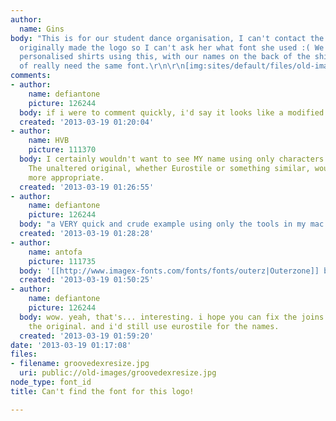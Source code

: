 ```yaml
---
author:
  name: Gins
body: "This is for our student dance organisation, I can't contact the person who
  originally made the logo so I can't ask her what font she used :( We want to make
  personalised shirts using this, with our names on the back of the shirt, so we kind
  of really need the same font.\r\n\r\n[img:sites/default/files/old-images/groovedexresize_5599.jpg]"
comments:
- author:
    name: defiantone
    picture: 126244
  body: if i were to comment quickly, i'd say it looks like a modified Eurostile.
  created: '2013-03-19 01:20:04'
- author:
    name: HVB
    picture: 111370
  body: I certainly wouldn't want to see MY name using only characters like that.
    The unaltered original, whether Eurostile or something similar, would seem much
    more appropriate.
  created: '2013-03-19 01:26:55'
- author:
    name: defiantone
    picture: 126244
  body: "a VERY quick and crude example using only the tools in my mac Preview application:\r\n[img:sites/default/files/old-images/snap_5854.png]"
  created: '2013-03-19 01:28:28'
- author:
    name: antofa
    picture: 111735
  body: '[[http://www.imagex-fonts.com/fonts/fonts/outerz|Outerzone]] by Imagex Fonts.'
  created: '2013-03-19 01:50:25'
- author:
    name: defiantone
    picture: 126244
  body: wow. yeah, that's... interesting. i hope you can fix the joins better than
    the original. and i'd still use eurostile for the names.
  created: '2013-03-19 01:59:20'
date: '2013-03-19 01:17:08'
files:
- filename: groovedexresize.jpg
  uri: public://old-images/groovedexresize.jpg
node_type: font_id
title: Can't find the font for this logo!

---
```

